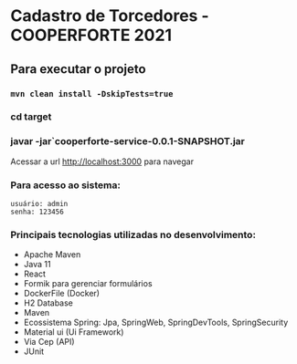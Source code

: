 # Cadastro de Torcedores - COOPERFORTE 2021

## Para executar o projeto

### `mvn clean install -DskipTests=true`
### cd target
### javar -jar`cooperforte-service-0.0.1-SNAPSHOT.jar

Acessar a url [http://localhost:3000](http://localhost:3000) para navegar

### Para acesso ao sistema:

    usuário: admin
	senha: 123456

### Principais tecnologias utilizadas no desenvolvimento:

* Apache Maven
* Java 11
* React
* Formik para gerenciar formulários
* DockerFile (Docker)
* H2 Database
* Maven
* Ecossistema Spring: Jpa, SpringWeb, SpringDevTools, SpringSecurity
* Material ui (Ui Framework)
* Via Cep (API)
* JUnit